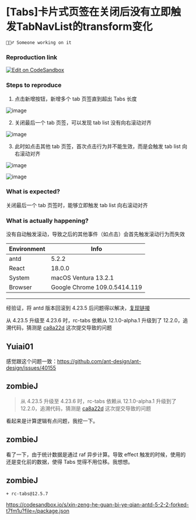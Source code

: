 # [Tabs]卡片式页签在关闭后没有立即触发TabNavList的transform变化

`👷🏻‍♂️ Someone working on it`

### Reproduction link

[![Edit on CodeSandbox](https://codesandbox.io/static/img/play-codesandbox.svg)](https://codesandbox.io/s/ik5ssj)

### Steps to reproduce

1. 点击新增按钮，新增多个 tab 页签直到超出 Tabs 长度

![image](https://user-images.githubusercontent.com/4098913/220010400-ea828b31-ce5b-409e-b838-57eb49c59f8c.png)

2. 关闭最后一个 tab 页签，可以发现 tab list 没有向右滚动对齐

![image](https://user-images.githubusercontent.com/4098913/220010493-8fbfd725-0ace-4f6d-9624-dc2b04b44dda.png)

3. 此时如点击其他 tab 页签，首次点击行为并不能生效，而是会触发 tab list 向右滚动对齐

![image](https://user-images.githubusercontent.com/4098913/220010618-61ac8528-176c-4503-9424-cc66e2dbf3e8.png)

![image](https://user-images.githubusercontent.com/4098913/220010777-3d699a18-9acf-463e-882c-26eb5c79c51b.png)

### What is expected?

关闭最后一个 tab 页签时，能够立即触发 tab list 向右滚动对齐

### What is actually happening?

没有自动触发滚动，导致之后的其他事件（如点击）会首先触发滚动行为而失效

| Environment | Info                         |
| ----------- | ---------------------------- |
| antd        | 5.2.2                        |
| React       | 18.0.0                       |
| System      | macOS Ventura 13.2.1         |
| Browser     | Google Chrome 109.0.5414.119 |

---

经验证，将 antd 版本回滚到 4.23.5 后问题得以解决，[复现链接](https://codesandbox.io/s/xin-zeng-he-guan-bi-ye-qian-antd-5-2-2-forked-y4fuuj)

从 4.23.5 升级至 4.23.6 时，rc-tabs 依赖从 12.1.0-alpha.1 升级到了 12.2.0，追溯代码，猜测是 [ca8a22d](https://github.com/react-component/tabs/commit/ca8a22d6eea31ee76bb893fbb94d0dbac1a8862d) 这次提交导致的问题

<!-- generated by ant-design-issue-helper. DO NOT REMOVE -->

## Yuiai01

感觉跟这个问题一致：https://github.com/ant-design/ant-design/issues/40155

## zombieJ

> 从 4.23.5 升级至 4.23.6 时，rc-tabs 依赖从 12.1.0-alpha.1 升级到了 12.2.0，追溯代码，猜测是 [ca8a22d](https://github.com/react-component/tabs/commit/ca8a22d6eea31ee76bb893fbb94d0dbac1a8862d) 这次提交导致的问题

看起来是计算逻辑有点问题，我挖一下。

## zombieJ

看了一下，由于统计数据是通过 raf 异步计算。导致 effect 触发的时候，使用的还是变化前的数据，使得 Tabs 觉得不用位移。我想想。

## zombieJ

`+ rc-tabs@12.5.7`

https://codesandbox.io/s/xin-zeng-he-guan-bi-ye-qian-antd-5-2-2-forked-t7fm1u?file=/package.json
